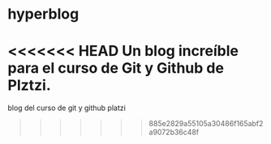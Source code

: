 # hyperblog
<<<<<<< HEAD
Un blog increíble para el curso de Git y Github de Plztzi.
=======
blog del curso de git y github platzi
>>>>>>> 885e2829a55105a30486f165abf2a9072b36c48f
